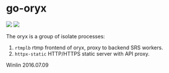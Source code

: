 # go-oryx

![](http://ossrs.net:8000/gif/v1/sls.gif?site=github.com&path=/srs/gooryx)
[![](https://cloud.githubusercontent.com/assets/2777660/22814959/c51cbe72-ef92-11e6-81cc-32b657b285d5.png)](https://github.com/ossrs/srs/wiki/v1_CN_Contact#wechat)

The oryx is a group of isolate processes:

1. `rtmplb` rtmp frontend of oryx, proxy to backend SRS workers.
1. `httpx-static` HTTP/HTTPS static server with API proxy.

Winlin 2016.07.09
